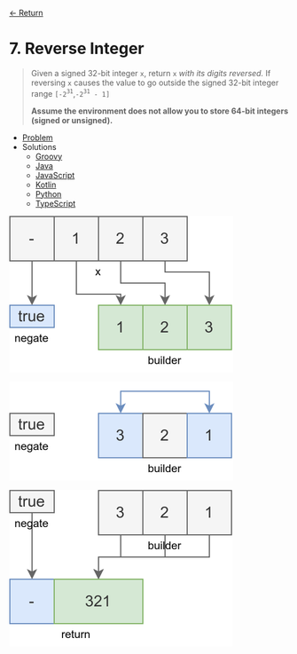 [&larr; Return](https://hanggrian.github.io/grind-leetcode/)

# 7. Reverse Integer

> Given a signed 32-bit integer `x`, return `x` *with its digits reversed.* If
  reversing `x` causes the value to go outside the signed 32-bit integer range
> `[-2`<sup>`31`</sup>,`-2`<sup>`31`</sup>` - 1]`
>
> **Assume the environment does not allow you to store 64-bit integers (signed
  or unsigned).**

- [Problem](https://leetcode.com/problems/reverse-integer/)
- Solutions
  - [Groovy](https://github.com/hanggrian/grind-leetcode/blob/main/groovy/src/main/groovy/problems1_100/ReverseInteger.groovy)
  - [Java](https://github.com/hanggrian/grind-leetcode/blob/main/java/src/main/java/problems1_100/ReverseInteger.java)
  - [JavaScript](https://github.com/hanggrian/grind-leetcode/blob/main/javascript/src/problems1_100/reverse-integer.js)
  - [Kotlin](https://github.com/hanggrian/grind-leetcode/blob/main/kotlin/src/main/kotlin/problems1_100/ReverseInteger.kt)
  - [Python](https://github.com/hanggrian/grind-leetcode/blob/main/python/src/problems1_100/reverse_integer.py)
  - [TypeScript](https://github.com/hanggrian/grind-leetcode/blob/main/typescript/src/problems1_100/reverse-integer.ts)

![](https://github.com/hanggrian/grind-leetcode/raw/assets/problems1_100/reverse-integer1.svg)

![](https://github.com/hanggrian/grind-leetcode/raw/assets/problems1_100/reverse-integer2.svg)

![](https://github.com/hanggrian/grind-leetcode/raw/assets/problems1_100/reverse-integer3.svg)
